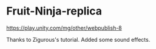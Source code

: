 # Fruit-Ninja-replica

https://play.unity.com/mg/other/webpublish-8

Thanks to Zigurous's tutorial. Added some sound effects.
